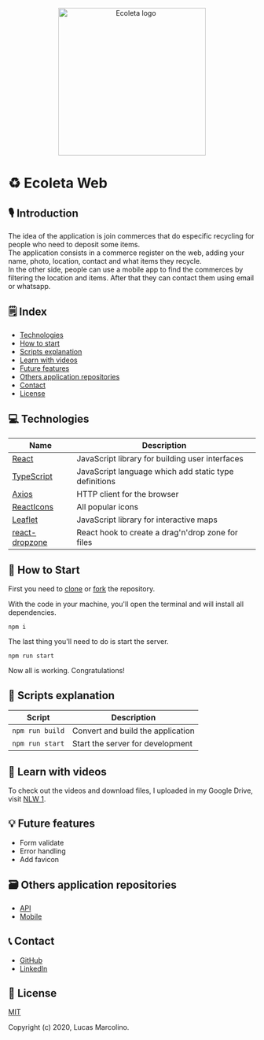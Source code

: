 <p align="center"><a href="https://github.com/marcolinolucas/ecoleta-web" target="_blank" rel="noopener noreferrer"><img width="300" src="https://i.imgur.com/j6ueyfO.png" alt="Ecoleta logo"></a></p>

# ♻️ Ecoleta Web

## 🎙 Introduction

The idea of the application is join commerces that do especific recycling for
people who need to deposit some items.\
The application consists in a commerce register on the web, adding your name, photo,
location, contact and what items they recycle.\
In the other side, people can use a mobile app to find the commerces by filtering
the location and items. After that they can contact them using email or whatsapp.

## 🗒 Index

- [Technologies](#technologies)
- [How to start](#howToStart) 
- [Scripts explanation](#scriptsExplanation)
- [Learn with videos](#learnWithVideos)
- [Future features](#futureFeatures)
- [Others application repositories](#othersApplicationRepositories)
- [Contact](#contact)
- [License](#license)

## 💻 Technologies <a name="technologies" />

| Name | Description |
|---------|-------------|
| [React]          | JavaScript library for building user interfaces |
| [TypeScript]          | JavaScript language which add static type definitions |
| [Axios]             | HTTP client for the browser |
| [ReactIcons]             | All popular icons |
| [Leaflet]             | JavaScript library for interactive maps |
| [react-dropzone]             | React hook to create a drag'n'drop zone for files |

[React]: https://reactjs.org
[TypeScript]: https://www.typescriptlang.org
[Axios]: https://github.com/axios/axios
[ReactIcons]: https://github.com/react-icons/react-icons
[Leaflet]: https://leafletjs.com
[react-dropzone]: https://github.com/react-dropzone/react-dropzone

## 🚀 How to Start <a name="howToStart" />

First you need to [clone](https://help.github.com/en/github/creating-cloning-and-archiving-repositories/cloning-a-repository) or [fork](https://help.github.com/en/github/getting-started-with-github/fork-a-repo) the repository.

With the code in your machine, you'll open the terminal and will install all dependencies.

``` npm i ```

The last thing you'll need to do is start the server.

``` npm run start ```

Now all is working. Congratulations!

## 🔧 Scripts explanation <a name="scriptsExplanation" />

| Script | Description |
|---------|-------------|
| ``` npm run build ```             | Convert and build the application |
| ``` npm run start ```             | Start the server for development |

## 🎥 Learn with videos <a name="learnWithVideos" />

To check out the videos and download files, I uploaded in my Google Drive, visit [NLW 1](https://drive.google.com/drive/folders/1gBQrXv8wjhn08GkfW4ZjtWkn0nPm-K3c?usp=sharing).

## 💡 Future features <a name="futureFeatures" />

- Form validate
- Error handling
- Add favicon

## 🗃 Others application repositories <a name="othersApplicationRepositories" />

- [API](https://github.com/marcolinolucas/ecoleta-api)
- [Mobile](https://github.com/marcolinolucas/ecoleta-mobile)

## 📞 Contact <a name="contact" />

- [GitHub](https://github.com/marcolinolucas)
- [LinkedIn](https://www.linkedin.com/in/lucas-marcolino)

## 📔 License <a name="license" />

[MIT](https://choosealicense.com/licenses/mit/)

Copyright (c) 2020, Lucas Marcolino.
